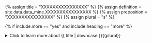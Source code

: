 <!--------------------------------------------- TITLE AND DEFINITION starts -->

{% assign title = "XXXXXXXXXXXXXXXX" %}
{% assign definition = site.data.data_mine.XXXXXXXXXXXXXXXX %}
{% assign preposition = "XXXXXXXXXXXXXXXX" %}
{% assign plural = "s" %}

<!--------------------------------------------- TITLE AND DEFINITION ends -->

{% if include.more == "yes" and include.heading == "more" %}
<details class='detailsCollapsible'><summary class='nobr'>Click to learn more about {{ title | downcase }}{{plural}}
</summary>
{% endif %}

{% if include.heading != "" and include.heading != "more" %}
{{include.heading}} {{title}}
{% endif %}

{% if include.icon != "no" %} 

{% if include.table == "yes" and include.icon != "no" %}
<table class='definitionTable'><tr><td>
{% endif %}

<img src='images/icons/nodes/png{{include.icon}}/{{ title | downcase | replace: " ", "-" }}.png' />

{% if include.table == "yes" and include.icon != "no" %}
</td><td>
{% endif %}

{% endif %}

{% if include.definition == "bold" %}
<strong>{{ definition }}</strong>
{% else %}
{% if include.definition != "no" %}
{{ definition }}
{% endif %}
{% endif %}

{% if include.table == "yes" and include.icon != "no" %}
</td></tr></table>
{% endif %}

{% if include.more == "yes" and include.content == "more" and include.heading != "more" %}
<details class='detailsCollapsible'><summary class='nobr'>Click to learn more about {{ title | downcase }}{{plural}}
</summary>
{% endif %}

{% if include.content != "no" %}

<!--------------------------------------------- CONTENT starts -->Plotters usually have a one-to-one relationship with bots, as they are often created as a customized solution. However, in practice, there is no constraint to creating any number of plotters for a single bot or a single plotter for multiple bots.The overall workflow of a plotter, while reading a dataset, consists in:* Applying a set of rules to identify certain data points;* Use those points to form lines and polygons;* Apply graphical styles to those lines and polygons.Those actions are performed recursively for each record, and the graphics are plotted on the charts in real-time as data is processed.<!--------------------------------------------- CONTENT ends -->

{% endif %}

{% if include.more == "yes" and include.content != "more" and include.heading != "more" %}
<details class='detailsCollapsible'><summary class='nobr'>Click to learn more about {{ title | downcase }}{{plural}}
</summary>
{% endif %}

{% if include.adding != "" %}

{{include.adding}} Adding {{preposition}} {{title}} Node

<!--------------------------------------------- ADDING starts -->To add a plotter, select *Add Plotter* on the data mine node menu. An indicator bot is created along with the basic structure of nodes required to define it.<!--------------------------------------------- ADDING ends -->

{% endif %}

{% if include.configuring != "" %}

{{include.configuring}} Configuring the {{title}}

<!--------------------------------------------- CONFIGURING starts -->Select *Configure Plotter* on the menu to access the configuration.```json{  "codeName": "Plotter-Name"}```* ```codeName``` is the name of the plotter as it is used within the bot's code.<!--------------------------------------------- CONFIGURING ends -->

{% endif %}

{% if include.starting != "" %}

{{include.starting}} Starting {{preposition}} {{title}}

<!--------------------------------------------- STARTING starts -->XXXXXXXXXXXXXXXXXXXXXXXXXXXXXXXXXXXXXXXXXXXXXXXXXXXXXX<!--------------------------------------------- STARTING ends -->

{% endif %}

{% if include.more == "yes" %}
</details>
{% endif %}